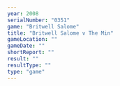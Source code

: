 ```yaml
---
year: 2008
serialNumber: "0351" 
game: "Britwell Salome"
title: "Britwell Salome v The Min"
gameLocation: ""
gameDate: ""
shortReport: ""
result: ""
resultType: ""
type: "game"
---
```

